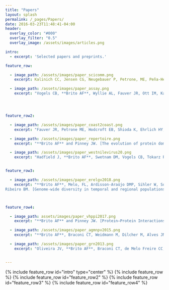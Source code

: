 ```yaml
---
title: "Papers"
layout: splash
permalink: /_pages/Papers/
date: 2016-03-23T11:48:41-04:00
header:
  overlay_color: "#000"
  overlay_filter: "0.5"
  overlay_image: /assets/images/articles.png

intro:
  - excerpt: 'Selected papers and preprints.'

feature_row:

  - image_path: /assets/images/paper_scicomm.png
    excerpt: Kalinich CC, Jensen CG, Neugebauer P, Petrone, ME, Peña-Hernández M, Ott IM, Wyllie AL, Alpert T, Vogels CB, Fauver JR, Grubaugh ND, **Brito AF** (2020). [Real-time public health communication of local SARS-CoV-2 genomic epidemiology](https://doi.org/10.1371/journal.pbio.3000869). _PLOS Biology_, 18(8), e3000869.

  - image_path: /assets/images/paper_assay.png
    excerpt: "Vogels CB, **Brito AF**, Wyllie AL, Fauver JR, Ott IM, Kalinich CC, Petrone ME, Casanovas-Massana A, Muenker MC, Moore AJ, Klein J. et al. [Analytical sensitivity and efficiency comparisons of SARS-CoV-2 RT–qPCR primer–probe sets.](https://www.nature.com/articles/s41564-020-0761-6) _Nature Microbiology_. 2020 Jul 10:1-7."




feature_row2:

  - image_path: /assets/images/paper_coast2coast.png
    excerpt: "Fauver JR, Petrone ME, Hodcroft EB, Shioda K, Ehrlich HY, Watts AG, Vogels CB, **Brito AF**, et al. [Coast-to-coast spread of SARS-CoV-2 during the early epidemic in the United States.](https://www.sciencedirect.com/science/article/pii/S0092867420304840) _Cell_. 2020 May 7."

  - image_path: /assets/images/paper_repertoire.png
    excerpt: "**Brito AF** and Pinney JW. [The evolution of protein domain repertoires: shedding light on the origins of herpesviruses](https://academic.oup.com/ve/article/6/1/veaa001/5726995). _Virus Evolution_ 2020."

  - image_path: /assets/images/paper_westnilevirus20.png
    excerpt: "Hadfield J, **Brito AF**, Swetnam DM, Vogels CB, Tokarz RE, Andersen KG, Smith RC, Bedford T, Grubaugh ND. [Twenty years of West Nile virus spread and evolution in the Americas visualized by Nextstrain](https://journals.plos.org/plospathogens/article?id=10.1371/journal.ppat.1008042). _PLoS pathogens_. 2019."


feature_row3:

  - image_path: /assets/images/paper_erelgv2018.png
    excerpt: "**Brito AF**, Melo, FL, Ardisson-Araújo DMP, Sihler W, Souza ML,
Ribeiro BM. [Genome-wide diversity in temporal and regional populations of the betabaculovirus Erinnyis ello granulovirus (ErelGV)](https://bmcgenomics.biomedcentral.com/articles/10.1186/s12864-018-5070-6). _BMC Genomics_ 2018. 19:698."



feature_row4:

  - image_path: assets/images/paper_vhppi2017.png
    excerpt: "**Brito AF** and Pinney JW. [Protein–Protein Interactions in Virus–Host Systems](http://journal.frontiersin.org/article/10.3389/fmicb.2017.01557/full). _Frontier in Microbiology_ 2017. 8:1557."

  - image_path: /assets/images/paper_agmnpv2015.png
    excerpt: "**Brito AF**, Braconi CT, Weidmann M, Dilcher M, Alves JM, Gruber A, de Andrade Zanotto PM. [The pangenome of the Anticarsia gemmatalis multiple nucleopolyhedrovirus (AgMNPV)](http://gbe.oxfordjournals.org/content/8/1/94.short). _Genome biology and evolution_. 2016 Jan 1;8(1):94-108."

  - image_path: /assets/images/paper_grn2013.png
    excerpt: "Oliveira JV, **Brito AF**, Braconi CT, de Melo Freire CC, Iamarino A, de Andrade Zanotto PM. [Modularity and evolutionary constraints in a baculovirus gene regulatory network](https://bmcsystbiol.biomedcentral.com/articles/10.1186/1752-0509-7-87). _BMC systems biology_. 2013 Sep 4;7(1):87."


---
```


{% include feature_row id="intro" type="center" %}
{% include feature_row %}
{% include feature_row id="feature_row2" %}
{% include feature_row id="feature_row3" %}
{% include feature_row id="feature_row4" %}
